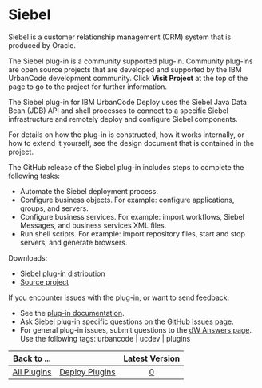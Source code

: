 
# Siebel

Siebel is a customer relationship management (CRM) system that is produced by Oracle.

The Siebel plug-in is a community supported plug-in. Community plug-ins are open source projects that are developed and supported by the IBM UrbanCode development community. Click **Visit Project** at the top of the page to go to the project for further information.

The Siebel plug-in for IBM UrbanCode Deploy uses the Siebel Java Data Bean (JDB) API and shell processes to connect to a specific Siebel infrastructure and remotely deploy and configure Siebel components.

For details on how the plug-in is constructed, how it works internally, or how to extend it yourself, see the design document that is contained in the project.

The GitHub release of the Siebel plug-in includes steps to complete the following tasks:

* Automate the Siebel deployment process.
* Configure business objects. For example: configure applications, groups, and servers.
* Configure business services. For example: import workflows, Siebel Messages, and business services XML files.
* Run shell scripts. For example: import repository files, start and stop servers, and generate browsers.

Downloads:

* [Siebel plug-in distribution](https://github.com/UrbanCode/Siebel-UCD/releases)
* [Source project](https://github.com/UrbanCode/Siebel-UCD)

If you encounter issues with the plug-in, or want to send feedback:

* See the [plug-in documentation](https://github.com/UrbanCode/Siebel-UCD/tree/master/doc).
* Ask Siebel plug-in specific questions on the [GitHub Issues](https://github.com/UrbanCode/Siebel-UCD/issues) page.
* For general plug-in issues, submit questions to the [dW Answers page](https://community.ibm.com/community/user/wasdevops/urbancode-discussion). Use the following tags: urbancode | ucdev | plugins


|Back to ...||Latest Version|
| :---: | :---: | :---: |
|[All Plugins](../../index.md)|[Deploy Plugins](../README.md)|[0]()|
